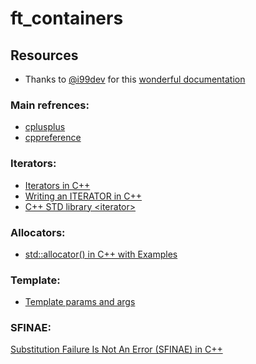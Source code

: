 # ft_containers



## Resources

- Thanks to [@i99dev](https://github.com/i99dev) for this [wonderful documentation](https://i99dev.notion.site/ft-Containers-Projects-64265996e6214fa5b7458e11ddccdaa2)

### Main refrences:
- [cplusplus](https://cplusplus.com/reference/vector/vector/?kw=vector)
- [cppreference](https://en.cppreference.com/w/cpp/container/vector)
### Iterators:
- [Iterators in C++](https://www.youtube.com/watch?v=SgcHcbQ0RCQ)
- [Writing an ITERATOR in C++](https://www.youtube.com/watch?v=F9eDv-YIOQ0)
- [C++ STD library <iterator\>](https://learn.microsoft.com/en-us/cpp/standard-library/iterator?view=msvc-170)
### Allocators:
- [std::allocator() in C++ with Examples
](https://www.geeksforgeeks.org/stdallocator-in-cpp-with-examples/)

### Template:
- [Template params and args](https://en.cppreference.com/w/cpp/language/template_parameters)

### SFINAE:
[Substitution Failure Is Not An Error (SFINAE) in C++](https://www.geeksforgeeks.org/substitution-failure-is-not-an-error-sfinae-in-cpp/)
